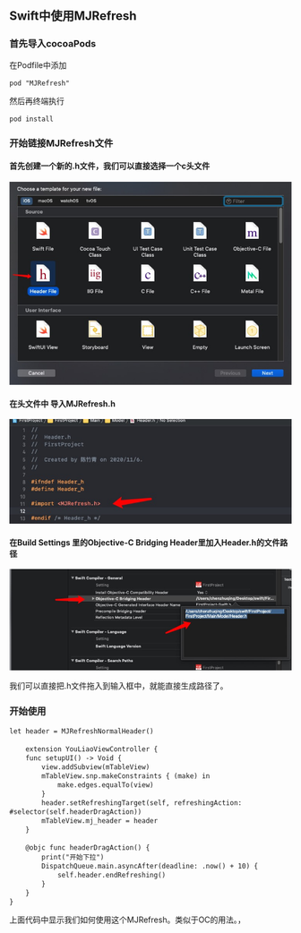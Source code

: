 ## Swift中使用MJRefresh

### 首先导入cocoaPods

在Podfile中添加

	pod "MJRefresh"

然后再终端执行

	pod install
	
### 开始链接MJRefresh文件

#### 首先创建一个新的.h文件，我们可以直接选择一个c头文件

 ![](./Resource/25.png)
 
#### 在头文件中 导入MJRefresh.h

![](./Resource/26.png)

#### 在Build Settings 里的Objective-C Bridging Header里加入Header.h的文件路径

![](./Resource/27.png)

我们可以直接把.h文件拖入到输入框中，就能直接生成路径了。


### 开始使用

	let header = MJRefreshNormalHeader()
	
		extension YouLiaoViewController {
	    func setupUI() -> Void {
	        view.addSubview(mTableView)
	        mTableView.snp.makeConstraints { (make) in
	            make.edges.equalTo(view)
	        }
	        header.setRefreshingTarget(self, refreshingAction: #selector(self.headerDragAction))
	        mTableView.mj_header = header
	    }
	    
	    @objc func headerDragAction() {
	        print("开始下拉")
	        DispatchQueue.main.asyncAfter(deadline: .now() + 10) {
	            self.header.endRefreshing()
	        }
	    }
	}

上面代码中显示我们如何使用这个MJRefresh。类似于OC的用法。，
